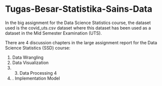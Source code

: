# Tugas-Besar-Statistika-Sains-Data
In the big assignment for the Data Science Statistics course, the dataset used is the covid_uts.csv dataset where this dataset has been used as a dataset in the Mid Semester Examination (UTS).

There are 4 discussion chapters in the large assignment report for the Data Science Statistics (SSD) course:
1. Data Wrangling
2. Data Visualization 
3. 3. Data Processing 4
4. . Implementation Model
